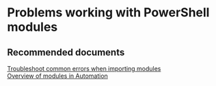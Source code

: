 <properties
    pageTitle="Problems working with PowerShell modules"
    description="Problems working with PowerShell modules"
    service="microsoft.automation"
    resource="automationaccounts"
    authors="csand-msft"
    displayOrder="103"
    selfHelpType="resource"
    productPesIds=""
    supportTopicIds=""
    resourceTags=""
    cloudEnvironments="public"
/>

# Problems working with PowerShell modules

## **Recommended documents**
[Troubleshoot common errors when importing modules](https://docs.microsoft.com/azure/automation/automation-troubleshooting-automation-errors#common-errors-when-importing-modules)<br>
[Overview of modules in Automation](https://docs.microsoft.com/azure/automation/automation-integration-modules)
